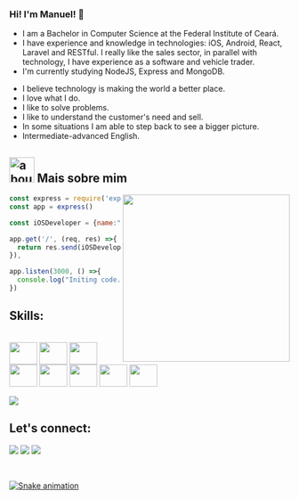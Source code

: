 ### Hi! I'm Manuel! 👋

- I am a Bachelor in Computer Science at the Federal Institute of Ceará.
- I have experience and knowledge in technologies: iOS, Android, React, Laravel and RESTful. I really like the sales sector, in parallel with technology, I have experience as a software and vehicle trader.
- I'm currently studying NodeJS, Express and MongoDB.

* I believe technology is making the world a better place.
* I love what I do.
* I like to solve problems.
* I like to understand the customer's need and sell.
* In some situations I am able to step back to see a bigger picture.
* Intermediate-advanced English.

## <img width="45" alt="about" src="https://raw.github.com/elizarov/elizarov/master/about.png"> Mais sobre mim

<img align="right" width="300" src="https://i2.wp.com/allhtaccess.info/wp-content/uploads/2018/03/programming.gif?fit=1281%2C716&ssl=1" />

```javascript
const express = require('express')
const app = express()

const iOSDeveloper = {name:"Manuel", stack:"iOS Developer"}

app.get('/', (req, res) =>{
  return res.send(iOSDeveloper)
}),

app.listen(3000, () =>{
  console.log("Initing code...")
})

```

## **Skills:**  

<div style="display: inline_block"><br>
  <img src="https://github.com/majorsoftwares/imagens-perfil/blob/main/javascript-plain.svg" width="50" height="40" align="center"/>
  <img src="https://github.com/majorsoftwares/imagens-perfil/blob/main/typescript-original.svg" width="50" height="40" align="center"/>
  <img src="https://github.com/majorsoftwares/imagens-perfil/blob/main/react-original.svg" width="50" height="40" align="center"/>
  <img src="https://github.com/majorsoftwares/imagens-perfil/blob/main/nodejs-original.svg" width="50" height="40" align="center"/>
  <img src="https://github.com/majorsoftwares/imagens-perfil/blob/main/express-original.svg" width="50" height="40" align="center"/>
  <img src="https://github.com/majorsoftwares/imagens-perfil/blob/main/git-plain.svg" width="50" height="40" align="center"/>
  <img src="https://github.com/majorsoftwares/imagens-perfil/blob/main/mysql-plain.svg" width="50" height="40" align="center"/>
  <img src="https://github.com/majorsoftwares/imagens-perfil/blob/main/mongodb-original.svg" width="50" height="40" align="center"/>

</div><br>

<!-- <a href="https://github.com/Gurupreet"> -->
  <img align="center" src="https://github-readme-stats.vercel.app/api/top-langs/?username=majorsoftwares&theme=dracula&hide_langs_below=1" />
<!-- </a> -->

## **Let's connect:**

<p align="left">
  <a target="_blank" href="https://www.linkedin.com/in/manuel-arthur/" alt="Linkedin">
  <img src="https://img.shields.io/badge/-LinkedIn-%230077B5?style=for-the-badge&logo=linkedin&logoColor=white" target="_blank"></a> 

  <a target="_blank" href="https://www.instagram.com/manuel_cientista/" alt="Instagram">
  <img src="https://img.shields.io/badge/-Instagram-%23E4405F?style=for-the-badge&logo=instagram&logoColor=white" target="_blank"></a>
 
   <a target="_blank" href="mailto:manuel.ifce@gmail.com" alt="Gmail">
  <img src="https://img.shields.io/badge/Gmail-D14836?style=for-the-badge&logo=gmail&logoColor=white"</a>
</p>
<br>

![Snake animation](https://github.com/majorsoftwares/imagens-perfil/blob/main/github-contribution-grid-snake%20(1).svg)

